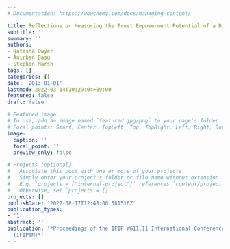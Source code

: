 ```yaml
---
# Documentation: https://wowchemy.com/docs/managing-content/

title: Reflections on Measuring the Trust Empowerment Potential of a Digital Environment
subtitle: ''
summary: ''
authors:
- Natasha Dwyer
- Anirban Basu
- Stephen Marsh
tags: []
categories: []
date: '2013-01-01'
lastmod: 2022-03-14T10:29:04+09:00
featured: false
draft: false

# Featured image
# To use, add an image named `featured.jpg/png` to your page's folder.
# Focal points: Smart, Center, TopLeft, Top, TopRight, Left, Right, BottomLeft, Bottom, BottomRight.
image:
  caption: ''
  focal_point: ''
  preview_only: false

# Projects (optional).
#   Associate this post with one or more of your projects.
#   Simply enter your project's folder or file name without extension.
#   E.g. `projects = ["internal-project"]` references `content/project/deep-learning/index.md`.
#   Otherwise, set `projects = []`.
projects: []
publishDate: '2022-08-17T12:48:00.581516Z'
publication_types:
- '1'
abstract: ''
publication: '*Proceedings of the IFIP WG11.11 International Conference on Trust Management
  (IFIPTM)*'
---
```

